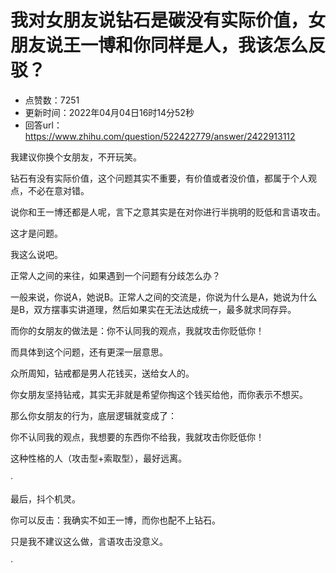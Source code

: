 # 我对女朋友说钻石是碳没有实际价值，女朋友说王一博和你同样是人，我该怎么反驳？
- 点赞数：7251
- 更新时间：2022年04月04日16时14分52秒
- 回答url：https://www.zhihu.com/question/522422779/answer/2422913112
<body>
 <p data-pid="h-EZRda2">我建议你换个女朋友，不开玩笑。</p>
 <p data-pid="TPTQN57o">钻石有没有实际价值，这个问题其实不重要，有价值或者没价值，都属于个人观点，不必在意对错。</p>
 <p data-pid="lpMIZn5X">说你和王一博还都是人呢，言下之意其实是在对你进行半挑明的贬低和言语攻击。</p>
 <p data-pid="VLKe8eRn">这才是问题。</p>
 <p data-pid="ojyZYMoD">我这么说吧。</p>
 <p data-pid="SEfjXX0J">正常人之间的来往，如果遇到一个问题有分歧怎么办？</p>
 <p data-pid="zKHMWT_z">一般来说，你说A，她说B。正常人之间的交流是，你说为什么是A，她说为什么是B，双方摆事实讲道理，然后如果实在无法达成统一，最多就求同存异。</p>
 <p data-pid="lP471yAk">而你的女朋友的做法是：你不认同我的观点，我就攻击你贬低你！</p>
 <p data-pid="QM8gpPHw">而具体到这个问题，还有更深一层意思。</p>
 <p data-pid="J131n_vf">众所周知，钻戒都是男人花钱买，送给女人的。</p>
 <p data-pid="T2gB1usE">你女朋友坚持钻戒，其实无非就是希望你掏这个钱买给他，而你表示不想买。</p>
 <p data-pid="Yx9-iIle">那么你女朋友的行为，底层逻辑就变成了：</p>
 <p data-pid="YjFwg3Jw">你不认同我的观点，我想要的东西你不给我，我就攻击你贬低你！</p>
 <p data-pid="cngqsR3k">这种性格的人（攻击型+索取型），最好远离。</p>
 <p data-pid="0OBBqeXl">·</p>
 <p data-pid="dg3A9RVb">最后，抖个机灵。</p>
 <p data-pid="qF05gvIR">你可以反击：我确实不如王一博，而你也配不上钻石。</p>
 <p data-pid="pzogBMhl">只是我不建议这么做，言语攻击没意义。</p>
 <p data-pid="jwhUKzac">·</p>
</body>